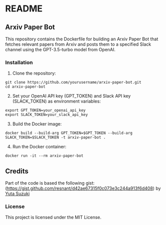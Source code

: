 # README

## Arxiv Paper Bot

This repository contains the Dockerfile for building an Arxiv Paper Bot that fetches relevant papers from Arxiv and posts them to a specified Slack channel using the GPT-3.5-turbo model from OpenAI.

### Installation

1. Clone the repository:

```
git clone https://github.com/yourusername/arxiv-paper-bot.git
cd arxiv-paper-bot
```

2. Set your OpenAI API key (GPT_TOKEN) and Slack API key (SLACK_TOKEN) as environment variables:

```
export GPT_TOKEN=your_openai_api_key
export SLACK_TOKEN=your_slack_api_key
```

3. Build the Docker image:

```
docker build --build-arg GPT_TOKEN=$GPT_TOKEN --build-arg SLACK_TOKEN=$SLACK_TOKEN -t arxiv-paper-bot .
```

4. Run the Docker container:

```
docker run -it --rm arxiv-paper-bot
```


## Credits
Part of the code is based the following gist:
(https://gist.github.com/resnant/d42ae67315f0c073e3c244a913f6d408) 
by [Yuta Suzuki](https://github.com/resnant)
### License

This project is licensed under the MIT License.
